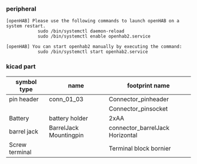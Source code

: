 ### peripheral
    [openHAB] Please use the following commands to launch openHAB on a system restart.
                sudo /bin/systemctl daemon-reload
                sudo /bin/systemctl enable openhab2.service

    [openHAB] You can start openhab2 manually by executing the command:
                sudo /bin/systemctl start openhab2.service


### kicad part


| symbol type | name              | footprint name      |
|------------ |------------------ |-------------------- |
| pin header  |  conn_01_03       | Connector_pinheader |
|             |                   |  Connector_pinsocket|
| Battery     | battery holder    | 2xAA              |
| barrel jack | BarrelJack Mountingpin | connector_barrelJack Horizontal | 
| Screw terminal | | Terminal block bornier | 
